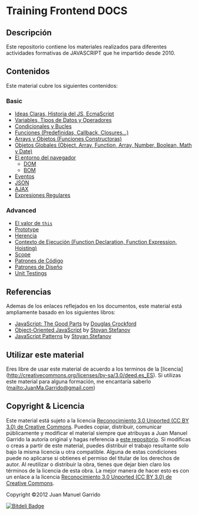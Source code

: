 # Training Frontend DOCS #

## Descripción ##

Este repositorio contiene los materiales realizados para diferentes actividades formativas de JAVASCRIPT que he impartido desde 2010.

## Contenidos ##

Este material cubre los siguientes contenidos:

### Basic 

- [Ideas Claras, Historia del JS, EcmaScript](https://github.com/juanmaguitar/training-frontend-docs/tree/master/generalidades)
- [Variables, Tipos de Datos y Operadores](https://github.com/juanmaguitar/training-frontend-docs/tree/master/variable_tipos_datos_operadores)
- [Condicionales y Bucles](https://github.com/juanmaguitar/training-frontend-docs/tree/master/condiciones_bucles)
- [Funciones (Predefinidas, Callback, Closures...)](https://github.com/juanmaguitar/training-frontend-docs/tree/master/funciones)
- [Arrays y Objetos (Funciones Constructoras)](https://github.com/juanmaguitar/training-frontend-docs/tree/master/objetos)
- [Objetos Globales (Object, Array, Function, Array, Number, Boolean, Math y Date)](https://github.com/juanmaguitar/training-frontend-docs/tree/master/objetos_globales)
- [El entorno del navegador](https://github.com/juanmaguitar/training-frontend-docs/tree/master/entorno_navegador)
    -  [DOM](https://github.com/juanmaguitar/training-frontend-docs/tree/master/entorno_navegador/DOM)
    -  [BOM](https://github.com/juanmaguitar/training-frontend-docs/tree/master/entorno_navegador/BOM)
- [Eventos](https://github.com/juanmaguitar/training-frontend-docs/tree/master/eventos)
- [JSON](https://github.com/juanmaguitar/training-frontend-docs/tree/master/JSON)
- [AJAX](https://github.com/juanmaguitar/training-frontend-docs/tree/master/AJAX)
- [Expresiones Regulares](https://github.com/juanmaguitar/training-frontend-docs/tree/master/expresiones_regulares)


### Advanced

- [El valor de `this`](https://github.com/juanmaguitar/training-frontend-docs/tree/master/this)
- [Prototype](https://github.com/juanmaguitar/training-frontend-docs/tree/master/prototype)
- [Herencia](https://github.com/juanmaguitar/training-frontend-docs/tree/master/herencia)
- [Contexto de Ejecución (Function Declaration, Function Expression, Hoisting)](https://github.com/juanmaguitar/training-frontend-docs/tree/master/contexto_ejecucion)
- [Scope](https://github.com/juanmaguitar/training-frontend-docs/tree/master/scope)
- [Patrones de Código](https://github.com/juanmaguitar/training-frontend-docs/tree/master/patrones_codigo)
- [Patrones de Diseño](https://github.com/juanmaguitar/training-frontend-docs/tree/master/patrones_diseno)
- [Unit Testings](https://github.com/juanmaguitar/training-frontend-docs/tree/master/unit_testings)

## Referencias ##

Ademas de los enlaces reflejados en los documentos, este material está ampliamente basado en los siguientes libros:

- [JavaScript: The Good Parts](http://www.amazon.com/dp/0596517742) by [Douglas Crockford](http://www.crockford.com/)
- [Object-Oriented JavaScript](http://www.amazon.com/dp/1847194141) by [Stoyan Stefanov](https://twitter.com/stoyanstefanov)
- [JavaScript Patterns](http://www.amazon.com/dp/0596806752) by [Stoyan Stefanov](https://twitter.com/stoyanstefanov)

## Utilizar este material ##

Eres libre de usar este material de acuerdo a los terminos de la [licencia]
(http://creativecommons.org/licenses/by-sa/3.0/deed.es_ES). Si utilizas este material
para alguna formación, me encantaría saberlo (<mailto:JuanMa.Garrido@gmail.com>)

## Copyright & Licencia ##

Este material está sujeto a la licencia [Reconocimiento 3.0 Unported (CC BY 3.0) de Creative Commons](http://creativecommons.org/licenses/by-sa/3.0/deed.es_ES). Puedes copiar, distribuir, comunicar públicamente y modificar el material siempre que atribuyas a Juan Manuel Garrido la autoría original y hagas referencia a [este repositorio](https://github.com/juanmaguitar/training-frontend-docs). Si modificas o creas a partir de este material, puedes distribuir el trabajo resultante solo bajo la misma licencia u otra compatible. Alguna de estas condiciones puede no aplicarse si obtienes el permiso del titular de los derechos de autor.  Al reutilizar o distribuir la obra, tienes que dejar bien claro los términos de la licencia de esta obra. La mejor manera de hacer esto es con un enlace a la licencia [Reconocimiento 3.0 Unported (CC BY 3.0) de Creative Commons](http://creativecommons.org/licenses/by-sa/3.0/deed.es_ES).

Copyright &copy;2012 Juan Manuel Garrido



[![Bitdeli Badge](https://d2weczhvl823v0.cloudfront.net/juanmaguitar/training-frontend-docs/trend.png)](https://bitdeli.com/free "Bitdeli Badge")


